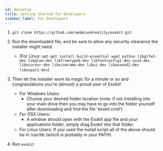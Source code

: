 ```yaml
---
id: devsetup 
title: Getting Started for Developers 
sidebar_label: For Developers 
---
```



1. `git clone https://github.com/webmixedreality/exokit.git`

2. Run the downloaded file, and be sure to allow any security clearance the installer might need. 
	* (For Linux: `apt-get install build-essential wget python libglfw3-dev libglew-dev libfreetype6-dev libfontconfig1-dev uuid-dev libxcursor-dev libxinerama-dev libxi-dev libasound2-dev libexpat1-dev`)

3. Then let the installer work its magic for a minute or so and congratulations you're (almost) a proud user of Exokit!
	* For Windows Users: 
		* Choose your desired folder location (note: if not installing into your main drive then you may have to go into the folder yourself after downloading and find the file 'exokit.cmd')
	* For OSX Users: 
		* A window should open with the Exokit app file and your applications folder, simply drag Exokit into that folder.
	* For Linux Users: 
If you used the install script all of the above should be in /usr/lib (which is probably in your PATH). 

4. Run `exokit`

